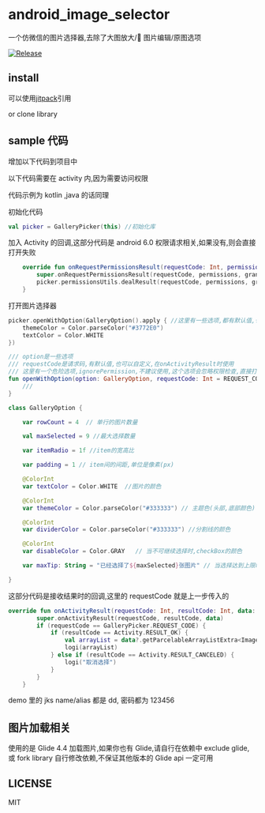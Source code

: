 # android_image_selector

一个仿微信的图片选择器,去除了大图放大/ 图片编辑/原图选项

[![Release](https://jitpack.io/v/caijinglong/android_image_selector.svg)](https://jitpack.io/#caijinglong/android_image_selector)

## install

可以使用[jitpack](https://jitpack.io/#caijinglong/android_image_selector)引用

or clone library

## sample 代码

增加以下代码到项目中

以下代码需要在 activity 内,因为需要访问权限

代码示例为 kotlin ,java 的话同理

初始化代码

```kotlin
val picker = GalleryPicker(this) //初始化库
```

加入 Activity 的回调,这部分代码是 android 6.0 权限请求相关,如果没有,则会直接打开失败

```kotlin
    override fun onRequestPermissionsResult(requestCode: Int, permissions: Array<out String>, grantResults: IntArray) {
        super.onRequestPermissionsResult(requestCode, permissions, grantResults)
        picker.permissionsUtils.dealResult(requestCode, permissions, grantResults)
    }
```

打开图片选择器

```kotlin
picker.openWithOption(GalleryOption().apply { //这里有一些选项,都有默认值,也可以自定义,可以点到类里去看源码
    themeColor = Color.parseColor("#3772E0")
    textColor = Color.WHITE
})

/// option是一些选项
/// requestCode是请求码,有默认值,也可以自定义,在onActivityResult时使用
/// 这里有一个危险选项,ignorePermission,不建议使用,这个选项会忽略权限检查,直接打开选择器,如果你确信你真的有权限,则可以设置为true,当无权限时,大于andriod 6.0的会直接崩溃
fun openWithOption(option: GalleryOption, requestCode: Int = REQUEST_CODE, ignorePermission: Boolean = false) {
    ///
}
```

```kotlin
class GalleryOption {

    var rowCount = 4  // 单行的图片数量

    val maxSelected = 9 //最大选择数量

    var itemRadio = 1f //item的宽高比

    var padding = 1 // item间的间距,单位是像素(px)

    @ColorInt
    var textColor = Color.WHITE  //图片的颜色

    @ColorInt
    var themeColor = Color.parseColor("#333333") // 主题色(头部,底部颜色)

    @ColorInt
    var dividerColor = Color.parseColor("#333333") //分割线的颜色

    @ColorInt
    var disableColor = Color.GRAY   // 当不可继续选择时,checkBox的颜色

    var maxTip: String = "已经选择了${maxSelected}张图片" // 当选择达到上限时的提示语

}
```

这部分代码是接收结果时的回调,这里的 requestCode 就是上一步传入的

```kotlin
override fun onActivityResult(requestCode: Int, resultCode: Int, data: Intent?) {
        super.onActivityResult(requestCode, resultCode, data)
        if (requestCode == GalleryPicker.REQUEST_CODE) {
            if (resultCode == Activity.RESULT_OK) {
                val arrayList = data?.getParcelableArrayListExtra<ImageEntity>(GalleryPicker.RESULT_LIST)
                logi(arrayList)
            } else if (resultCode == Activity.RESULT_CANCELED) {
                logi("取消选择")
            }
        }
    }
```

demo 里的 jks name/alias 都是 dd, 密码都为 123456

## 图片加载相关

使用的是 Glide 4.4 加载图片,如果你也有 Glide,请自行在依赖中 exclude glide, 或 fork library 自行修改依赖,不保证其他版本的 Glide api 一定可用

## LICENSE

MIT
